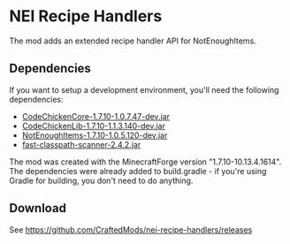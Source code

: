 # NEI Recipe Handlers
The mod adds an extended recipe handler API for NotEnoughItems.
## Dependencies
If you want to setup a development environment, you'll need the following dependencies:
- [CodeChickenCore-1.7.10-1.0.7.47-dev.jar](http://chickenbones.net/filedownloader/download.html?fn=Q29kZUNoaWNrZW5Db3JlLzEuNy4xMC0xLjAuNy40Ny9Db2RlQ2hpY2tlbkNvcmUtMS43LjEwLTEuMC43LjQ3LWRldi5qYXI=)
- [CodeChickenLib-1.7.10-1.1.3.140-dev.jar](http://files.minecraftforge.net/maven/codechicken/CodeChickenLib/1.7.10-1.1.3.140/CodeChickenLib-1.7.10-1.1.3.140-dev.jar)
- [NotEnoughItems-1.7.10-1.0.5.120-dev.jar](http://chickenbones.net/filedownloader/download.html?fn=Tm90RW5vdWdoSXRlbXMvMS43LjEwLTEuMC41LjEyMC9Ob3RFbm91Z2hJdGVtcy0xLjcuMTAtMS4wLjUuMTIwLWRldi5qYXI=)
- [fast-classpath-scanner-2.4.2.jar](https://oss.sonatype.org/service/local/artifact/maven/redirect?r=releases&g=io.github.lukehutch&a=fast-classpath-scanner&v=2.4.2&e=jar)

The mod was created with the MinecraftForge version "1.7.10-10.13.4.1614".  
The dependencies were already added to build.gradle - if you're using Gradle for building, you don't need to do anything.
## Download
See https://github.com/CraftedMods/nei-recipe-handlers/releases


